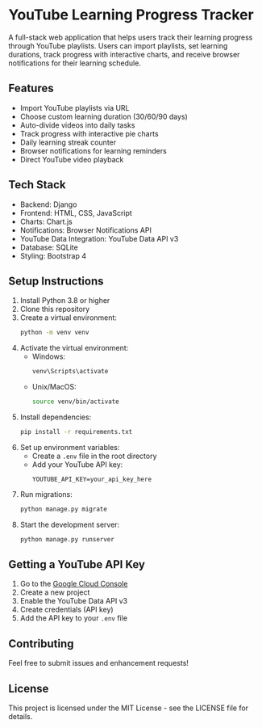 # YouTube Learning Progress Tracker

A full-stack web application that helps users track their learning progress through YouTube playlists. Users can import playlists, set learning durations, track progress with interactive charts, and receive browser notifications for their learning schedule.

## Features

- Import YouTube playlists via URL
- Choose custom learning duration (30/60/90 days)
- Auto-divide videos into daily tasks
- Track progress with interactive pie charts
- Daily learning streak counter
- Browser notifications for learning reminders
- Direct YouTube video playback

## Tech Stack

- Backend: Django
- Frontend: HTML, CSS, JavaScript
- Charts: Chart.js
- Notifications: Browser Notifications API
- YouTube Data Integration: YouTube Data API v3
- Database: SQLite
- Styling: Bootstrap 4

## Setup Instructions

1. Install Python 3.8 or higher
2. Clone this repository
3. Create a virtual environment:
   ```bash
   python -m venv venv
   ```
4. Activate the virtual environment:
   - Windows:
     ```bash
     venv\Scripts\activate
     ```
   - Unix/MacOS:
     ```bash
     source venv/bin/activate
     ```
5. Install dependencies:
   ```bash
   pip install -r requirements.txt
   ```
6. Set up environment variables:
   - Create a `.env` file in the root directory
   - Add your YouTube API key:
     ```
     YOUTUBE_API_KEY=your_api_key_here
     ```
7. Run migrations:
   ```bash
   python manage.py migrate
   ```
8. Start the development server:
   ```bash
   python manage.py runserver
   ```

## Getting a YouTube API Key

1. Go to the [Google Cloud Console](https://console.cloud.google.com/)
2. Create a new project
3. Enable the YouTube Data API v3
4. Create credentials (API key)
5. Add the API key to your `.env` file

## Contributing

Feel free to submit issues and enhancement requests!

## License

This project is licensed under the MIT License - see the LICENSE file for details. 
